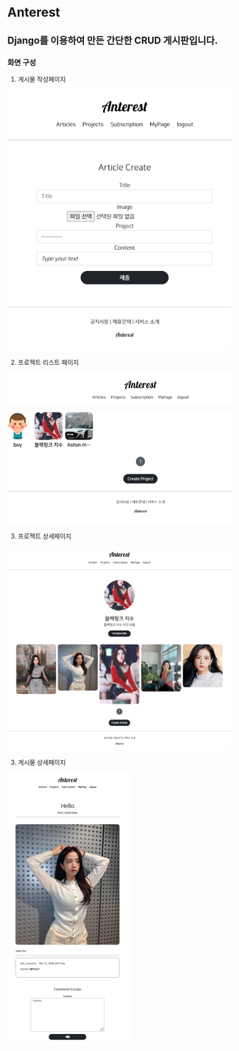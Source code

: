 # Anterest

## Django를 이용하여 만든 간단한 CRUD 게시판입니다.

### 화면 구성

1. 게시물 작성페이지
   
![CreateArticle](./readmeImg/create_article.png)

2. 프로젝트 리스트 페이지

![Projects](./readmeImg/projects.png)

3. 프로젝트 상세페이지

![Project](./readmeImg/project.png)

3. 게시물 상세페이지

![PostDetail](./readmeImg/post_detail.png)

